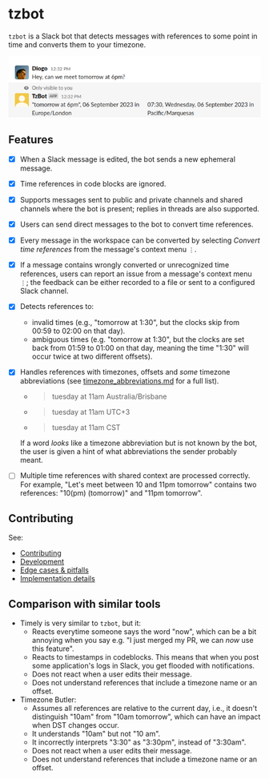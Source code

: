 <!--
-- SPDX-FileCopyrightText: 2022 Serokell <https://serokell.io/>
--
-- SPDX-License-Identifier: MPL-2.0
-->

# tzbot

`tzbot` is a Slack bot that detects messages with references to some point in time
and converts them to your timezone.

![A screenshot of the bot converting "tomorrow at 6pm"](./docs/imgs/example1.png)

## Features

* [x] When a Slack message is edited, the bot sends a new ephemeral message.
* [x] Time references in code blocks are ignored.
* [x] Supports messages sent to public and private channels and shared channels
      where the bot is present; replies in threads are also supported.
* [x] Users can send direct messages to the bot to convert time references.
* [x] Every message in the workspace can be converted by selecting _Convert time references_
      from the message's context menu `⋮`.
* [x] If a message contains wrongly converted or unrecognized time references, users can
      report an issue from a message's context menu `⋮`;
      the feedback can be either recorded to a file or sent to a configured
      Slack channel.
* [x] Detects references to:
  * invalid times (e.g., "tomorrow at 1:30", but the clocks skip from 00:59 to 02:00 on that day).
  * ambiguous times (e.g. "tomorrow at 1:30", but the clocks are set back from 01:59
    to 01:00 on that day, meaning the time "1:30" will occur twice at two different offsets).
* [x] Handles references with timezones, offsets and _some_ timezone abbreviations
  (see [timezone_abbreviations.md](docs/timezone_abbreviations.md) for a full list).
    * > tuesday at 11am Australia/Brisbane
    * > tuesday at 11am UTC+3
    * > tuesday at 11am CST

  If a word _looks_ like a timezone abbreviation but is not known by the bot, the user is given
  a hint of what abbreviations the sender probably meant.
* [ ] Multiple time references with shared context are processed correctly. For example,
      "Let's meet between 10 and 11pm tomorrow" contains two references: "10(pm) (tomorrow)" and "11pm tomorrow".

## Contributing

See:
  * [Contributing](CONTRIBUTING.md)
  * [Development](docs/development.md)
  * [Edge cases & pitfalls](docs/pitfalls.md)
  * [Implementation details](docs/implementation_details.md)


## Comparison with similar tools

* Timely is very similar to `tzbot`, but it:
  * Reacts everytime someone says the word "now", which can be a bit annoying when you say e.g.
    "I just merged my PR, we can _now_ use this feature".
  * Reacts to timestamps in codeblocks.
    This means that when you post some application's logs in Slack, you get flooded with notifications.
  * Does not react when a user edits their message.
  * Does not understand references that include a timezone name or an offset.
* Timezone Butler:
  * Assumes all references are relative to the current day, i.e., it doesn't distinguish
    "10am" from "10am tomorrow", which can have an impact when DST changes occur.
  * It understands "10am" but not "10 am".
  * It incorrectly interprets "3:30" as "3:30pm", instead of "3:30am".
  * Does not react when a user edits their message.
  * Does not understand references that include a timezone name or an offset.
